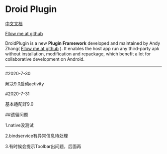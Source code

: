 Droid Plugin
======

[中文文档](readme_cn.md "中文文档")

[Fllow me at github](https://github.com/cmzy)

DroidPlugin is a new **Plugin Framework** developed and maintained by Andy Zhang( [Fllow me at github](https://github.com/cmzy) ).
It enables the host app run any third-party apk without installation, modification and repackage, which benefit a lot for collaborative development on Android.

-------

#2020-7-30

解决9.0启动activity

#2020-7-31

基本适配好9.0

##遗留问题 

1.native没测试

2.bindservice有异常信息待处理

3.有时候会提示Toolbar出问题，后面再


